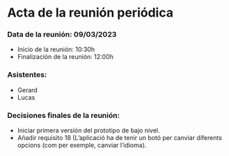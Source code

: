 # Acta de la reunión periódica

### Data de la reunión: 09/03/2023 
- Inicio de la reunión: 10:30h 
- Finalización de la reunión: 12:00h 

### Asistentes:
- Gerard
- Lucas

### Decisiones finales de la reunión:
- Iniciar primera versión del prototipo de bajo nivel.
- Añadir requisito 18 (L’aplicació ha de tenir un botó per canviar diferents opcions (com per exemple, canviar l’idioma).
